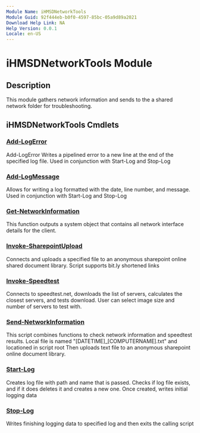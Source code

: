 ```yaml
---
Module Name: iHMSDNetworkTools
Module Guid: 92f444eb-b0f0-4597-85bc-05a9d89a2021
Download Help Link: NA
Help Version: 0.0.1
Locale: en-US
---
```


# iHMSDNetworkTools Module
## Description
This module gathers network information and sends to the a shared network folder for troubleshooting.

## iHMSDNetworkTools Cmdlets
### [Add-LogError](Add-LogError.md)
Add-LogError Writes a pipelined error to a new line at the end of the specified log file.
Used in conjunction with Start-Log and Stop-Log

### [Add-LogMessage](Add-LogMessage.md)
Allows for writing a log formatted with the date, line number, and message.
Used in conjunction with Start-Log and Stop-Log

### [Get-NetworkInformation](Get-NetworkInformation.md)
This function outputs a system object that contains all network interface details for the client.

### [Invoke-SharepointUpload](Invoke-SharepointUpload.md)
Connects and uploads a specified file to an anonymous sharepoint online shared document library.
Script supports bit.ly shortened links

### [Invoke-Speedtest](Invoke-Speedtest.md)
Connects to speedtest.net, downloads the list of servers, calculates the closest servers, and tests download.
User can select image size and number of servers to test with.

### [Send-NetworkInformation](Send-NetworkInformation.md)
This script combines functions to check network information and speedtest results.
Local file is named "[DATETIME]_[COMPUTERNAME].txt" and locationed in script root
Then uploads text file to an anonymous sharepoint online document library.

### [Start-Log](Start-Log.md)
Creates log file with path and name that is passed. Checks if log file exists, and if it does deletes it and creates a new one.
Once created, writes initial logging data

### [Stop-Log](Stop-Log.md)
Writes finishing logging data to specified log and then exits the calling script


